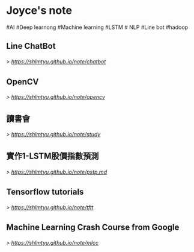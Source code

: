 # Joyce's note
#AI #Deep learnong #Machine learning #LSTM # NLP #Line bot #hadoop

## Line ChatBot 
###### > <https://shlmtyu.github.io/note/chatbot>

## OpenCV 
###### > <https://shlmtyu.github.io/note/opencv>

## 讀書會 
###### > <https://shlmtyu.github.io/note/study>

## 實作1-LSTM股價指數預測
###### > <https://shlmtyu.github.io/note/pstp.md>

## Tensorflow tutorials
###### > <https://shlmtyu.github.io/note/tftt>

## Machine Learning Crash Course from Google
###### > <https://shlmtyu.github.io/note/mlcc>

